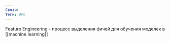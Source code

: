 ```yaml
---
Связи: 
Теги: #ML
---
```

Feature Engineering - процесс выделения фичей для обучения моделек в [[machine learning]]
